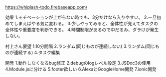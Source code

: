 https://whiplash-todo.firebaseapp.com/

効果
1.モチベーションが上がらない時でも、3分だけなら入りやすい。
2.一旦初めてしまえばやる気に変わる。
3.少しやってみると、全体性が見えてタスクの全体性や重要度を判断できる。
4.時間制限があるので中だるみ、ダラけが発生しない。


村上さん要望
1.10分間隔
2.ランダム(同じものが連続しない)
3.ランダム(同じものが連続する)
4.タスク編集



開発
1.動作しなくなるbug修正
2.debugのlogレベル設定
3.JSDoc3の使用
4.Module.jsに分ける
5.footer欲しい
6.AlexaとGoogleHome開発
7.ionic開発

